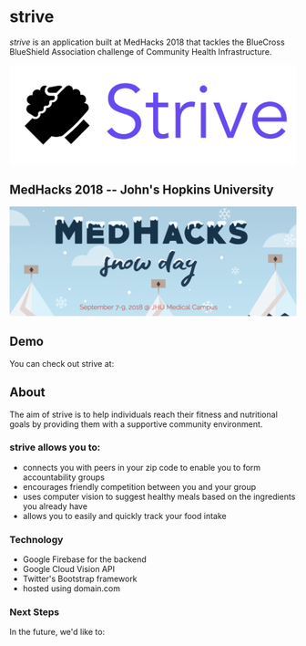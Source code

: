 # strive

*strive* is an application built at MedHacks 2018  that tackles the BlueCross BlueShield Association challenge of Community Health Infrastructure.

![Image Not Found](striveLogo.png)


## MedHacks 2018 -- John's Hopkins University

![Image Not Found](medhacksbanner.png)


## Demo
You can check out strive at: 

## About
The aim of strive is to help individuals reach their fitness and nutritional goals by providing them with a supportive community environment.

### strive allows you to:
* connects you with peers in your zip code to enable you to form accountability groups
* encourages friendly competition between you and your group
* uses computer vision to suggest healthy meals based on the ingredients you already have
* allows you to easily and quickly track your food intake


### Technology
* Google Firebase for the backend
* Google Cloud Vision API
* Twitter's Bootstrap framework
* hosted using domain.com

### Next Steps
In the future, we'd like to:

